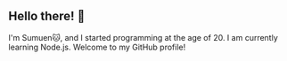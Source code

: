 ## Hello there! 👋

I'm Sumuen🐱, and I started programming at the age of 20. 
I am currently learning Node.js.
 Welcome to my GitHub profile!
